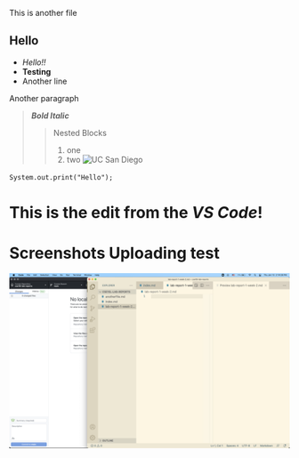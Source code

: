 This is another file

## Hello
* *Hello!!*
* **Testing**
* Another line

Another paragraph
> ***Bold Italic***
>> Nested Blocks 
>> 1. one
>> 2. two
>> ![UC San Diego](https://ucsdnews.ucsd.edu/news_uploads/Resized_Geisel_Library_08.31.jpg)

`System.out.print("Hello");`

# This is the edit from the ***VS Code***!

# Screenshots Uploading test
![Screenshot](https://github.com/HaoyuFu2/cse15l-lab-reports/blob/main/Images/Screen%20Shot%202022-01-13%20at%202.14.26%20PM.png?raw=true)